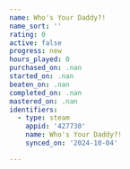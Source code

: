```yaml
---
name: Who's Your Daddy?!
name_sort: ''
rating: 0
active: false
progress: new
hours_played: 0
purchased_on: .nan
started_on: .nan
beaten_on: .nan
completed_on: .nan
mastered_on: .nan
identifiers:
  - type: steam
    appid: '427730'
    name: Who's Your Daddy?!
    synced_on: '2024-10-04'

---
```

